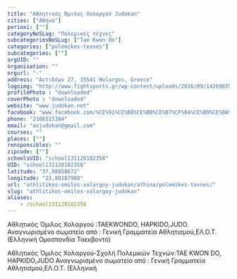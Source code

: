```yaml
---
title: "Aθλητικός Όμιλος Χολαργού Judokan"
cities: ["Αθήνα"]
perioxi: [""]
categoryNoSLug: "Πολεμικές τέχνες"
subcategoriesNoSLug: ["Tae Kwon Do"]
categories: ["polemikes-texnes"]
subcategories: [""]
orgUID: ""
organisation: ""
orgurl: "-"
address: "Αετιδέων 27, 15541 Holargos, Greece"
logoimg: "http://www.fightsports.gr/wp-content/uploads/2016/09/14269655_1278007518879116_1055092845_n.jpg"
profilePhoto : "downloaded"
coverPhoto : "downloaded"
website: "www.judokan.net"
facebook: "www.facebook.com/%CE%91%CE%B8%CE%BB%CE%B7%CF%84%CE%B9%CE%BA%CF%8C%CF%82-%CE%8C%CE%BC%CE%B9%CE%BB%CE%BF%CF%82-%CE%A7%CE%BF%CE%BB%CE%B1%CF%81%CE%B3%CE%BF%CF%8D-Judokan-1458718454397294/"
phone: "2106515384"
email: "aojudokan@gmail.com"
courses: ""
places: [""]
rensponsibles: ""
zipcode: [""]
schoolsUID: "school131120182358"
UID: "school131120182358"
latitude: "37,98858672"
longitude: "23,80187988"
url: "athlitikos-omilos-xolargoy-judokan/athina/polemikes-texnes/"
slug: "athlitikos-omilos-xolargoy-judokan"
aliases:
    - /school131120182358
---
```



Αθλητικός Όμιλος Χολαργού :TAEKWONDO, HAPKIDO,JUDO. Αναγνωρισμένο σωματείο από : Γενική Γραμματεία Αθλητισμού,ΕΛ.Ο.Τ. (Ελληνική Ομοσπονδία Ταεκβοντό)

Αθλητικός Όμιλος Χολαργού-Σχολή Πολεμικών Τεχνών:TAE KWON DO, HAPKIDO,JUDO Αναγνωρισμένο σωματείο από : Γενική Γραμματεία Αθλητισμού,ΕΛ.Ο.Τ. (Ελληνική
